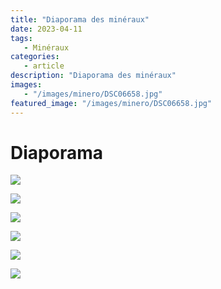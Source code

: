 ```yaml
---
title: "Diaporama des minéraux"
date: 2023-04-11
tags: 
   - Minéraux
categories:
   - article
description: "Diaporama des minéraux"
images:
   - "/images/minero/DSC06658.jpg"
featured_image: "/images/minero/DSC06658.jpg"
---
```


# Diaporama

![](/images/minero/DSC06658.jpg) 

![](/images/minero/DSC06657.jpg) 

![](/images/minero/DSC06413.jpg) 

![](/images/minero/DSC06417.jpg) 

![](/images/minero/DSC06420.jpg) 

![](/images/minero/DSC09493.jpg) 



